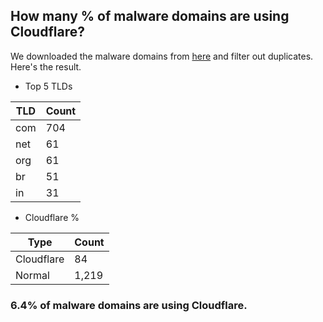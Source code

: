 ## How many % of malware domains are using Cloudflare?


We downloaded the malware domains from [here](https://urlhaus.abuse.ch) and filter out duplicates.
Here's the result.


[//]: # (start replacement)


- Top 5 TLDs

| TLD | Count |
| --- | --- |
| com | 704 |
| net | 61 |
| org | 61 |
| br | 51 |
| in | 31 |


- Cloudflare %

| Type | Count |
| --- | --- |
| Cloudflare | 84 |
| Normal | 1,219 |


### 6.4% of malware domains are using Cloudflare.